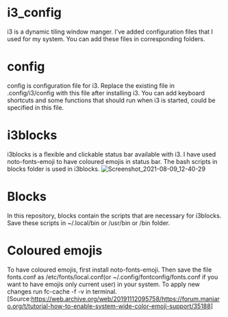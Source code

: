 # i3_config
i3 is a dynamic tiling window manger. I've added configuration files that I used for my system. You can add these files in corresponding folders.

# config
config is configuration file for i3. Replace the existing file in .config/i3/config with this file after installing i3. You can add keyboard shortcuts and some functions that should run when i3 is started, could be specified in this file.

# i3blocks
i3blocks is a flexible and clickable status bar available with i3. I have used noto-fonts-emoji to have coloured emojis in status bar. The bash scripts in blocks folder is used in i3blocks.
![Screenshot_2021-08-09_12-40-29](https://user-images.githubusercontent.com/46030987/128672030-07c8fe44-70ee-4f70-9692-d2131be9be0b.png)

# Blocks
In this repository, blocks contain the scripts that are necessary for i3blocks. Save these scripts in ~/.local/bin or /usr/bin or /bin folder.

# Coloured emojis
To have coloured emojis, first install noto-fonts-emoji. Then save the file fonts.conf as /etc/fonts/local.conf(or ~/.config/fontconfig/fonts.conf if you want to have emojis only current user) in your system. To apply new changes run fc-cache -f -v in terminal.
[Source:https://web.archive.org/web/20191112095758/https://forum.manjaro.org/t/tutorial-how-to-enable-system-wide-color-emoji-support/35188]
